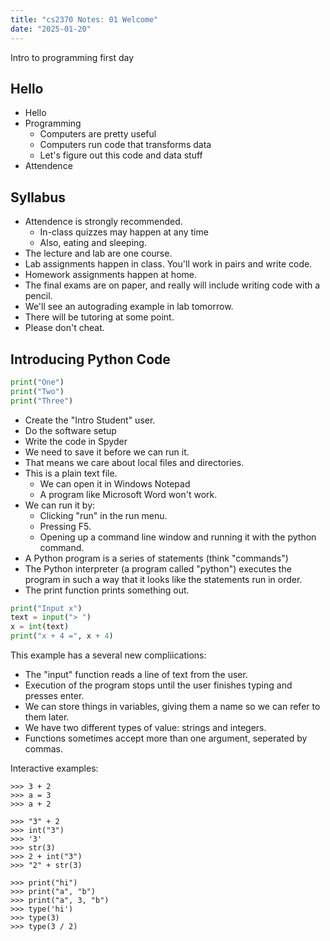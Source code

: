 ```yaml
---
title: "cs2370 Notes: 01 Welcome"
date: "2025-01-20"
---
```


Intro to programming first day

## Hello

 - Hello
 - Programming
   - Computers are pretty useful
   - Computers run code that transforms data
   - Let's figure out this code and data stuff
 - Attendence

## Syllabus

 - Attendence is strongly recommended.
   - In-class quizzes may happen at any time
   - Also, eating and sleeping.
 - The lecture and lab are one course.
 - Lab assignments happen in class. You'll work in pairs and write code.
 - Homework assignments happen at home.
 - The final exams are on paper, and really will include writing code with
   a pencil.
 - We'll see an autograding example in lab tomorrow.
 - There will be tutoring at some point.
 - Please don't cheat.

## Introducing Python Code

```python
print("One")
print("Two")
print("Three")
```

 - Create the "Intro Student" user.
 - Do the software setup
 - Write the code in Spyder
 - We need to save it before we can run it.
 - That means we care about local files and directories.
 - This is a plain text file.
   - We can open it in Windows Notepad
   - A program like Microsoft Word won't work.
 - We can run it by:
   - Clicking "run" in the run menu.
   - Pressing F5.
   - Opening up a command line window and running it with the python command.
 - A Python program is a series of statements (think "commands")
 - The Python interpreter (a program called "python") executes the
   program in such a way that it looks like the statements run in
   order.
 - The print function prints something out.

```python
print("Input x")
text = input("> ")
x = int(text)
print("x + 4 =", x + 4)
```

This example has a several new compliications:

 - The "input" function reads a line of text from the user.
 - Execution of the program stops until the user finishes typing and presses enter.
 - We can store things in variables, giving them a name so we can refer to them later.
 - We have two different types of value: strings and integers.
 - Functions sometimes accept more than one argument, seperated by commas.

Interactive examples:

```
>>> 3 + 2
>>> a = 3
>>> a + 2

>>> "3" + 2
>>> int("3")
>>> '3'
>>> str(3)
>>> 2 + int("3")
>>> "2" + str(3)

>>> print("hi")
>>> print("a", "b")
>>> print("a", 3, "b")
>>> type('hi')
>>> type(3)
>>> type(3 / 2)
```
